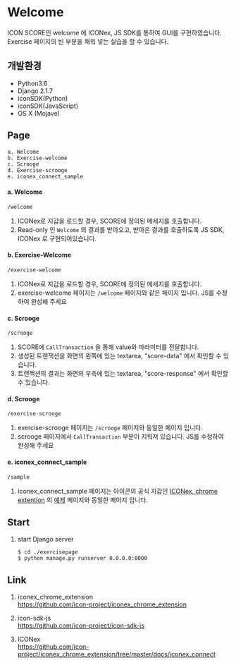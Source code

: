 # Welcome
ICON SCORE인 welcome 에 ICONex, JS SDK를 통하여 GUI를 구현하였습니다.  
Exercise 페이지의 빈 부분을 채워 넣는 실습을 할 수 있습니다. 


## 개발환경
-   Python3.6
-   Django 2.1.7
-   iconSDK(Python)
-   iconSDK(JavaScript)
-   OS X (Mojave)
  
## Page

```
a. Welcome
b. Exercise-welcome
c. Scrooge
d. Exercise-scrooge
e. iconex_connect_sample
```


#### a. Welcome

```/welcome```   

  1. ICONex로 지갑을 로드할 경우, SCORE에 정의된 메세지를 호출합니다.
  2. Read-only 인 ```Welcome``` 의 결과를 받아오고, 받아온 결과를 호출하도록 JS SDK, ICONex 로 구현되어있습니다.


#### b. Exercise-Welcome  

```/exercise-welcome```  

  1. ICONex로 지갑을 로드할 경우, SCORE에 정의된 메세지를 호출합니다.
  2. exercise-welcome 페이지는 ```/welcome``` 페이지와 같은 페이지 입니다. JS를 수정하여 완성해 주세요


#### c. Scrooge

``` /scrooge ```

  1. SCORE에 ```CallTransaction``` 을 통해 value와 파라미터를 전달합니다.
  2. 생성된 트랜잭션을 화면의 왼쪽에 있는 textarea, "score-data" 에서 확인할 수 있습니다.
  3. 트랜잭션의 결과는 화면의 우측에 있는 textarea, "score-response" 에서 확인할 수 있습니다.


#### d. Scrooge

``` /exercise-scrooge ```

  1.  exercise-scrooge 페이지는 ```/scrooge``` 페이지와 동일한 페이지 입니다.
  2.  scrooge 페이지에서 ```CallTransaction``` 부분이 지워져 있습니다. JS를 수정하여 완성해 주세요


#### e. iconex_connect_sample

``` /sample ```

  1.  iconex_connect_sample 페이지는 아이콘의 공식 지갑인 [ICONex, chrome extention](https://github.com/icon-project/iconex_chrome_extension) 의 [예제](https://github.com/icon-project/iconex_chrome_extension/blob/master/docs/iconex_connect/iconex_connect_sample.html) 페이지와 동일한 페이지 입니다.



## Start 

1. start Django server 
   
    ```$ cd ./exercisepage ```  
    ```$ python manage.py runserver 0.0.0.0:8000```

## Link

1. iconex_chrome_extension  
   https://github.com/icon-project/iconex_chrome_extension

2. icon-sdk-js  
   https://github.com/icon-project/icon-sdk-js

3. ICONex  
   https://github.com/icon-project/iconex_chrome_extension/tree/master/docs/iconex_connect